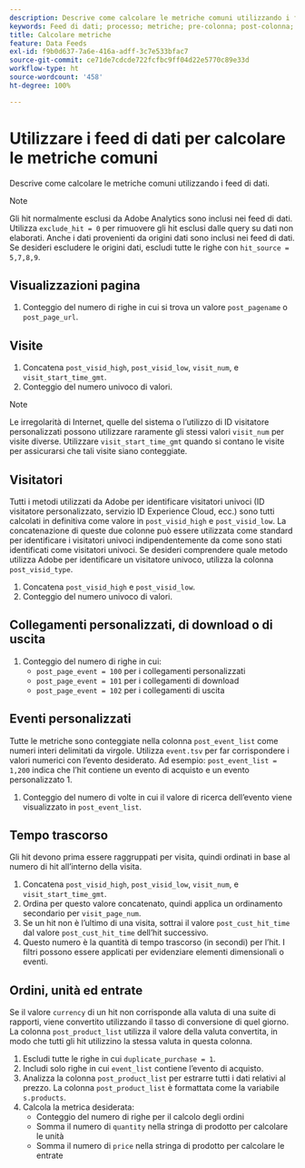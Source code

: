 ```yaml
---
description: Descrive come calcolare le metriche comuni utilizzando i feed di dati.
keywords: Feed di dati; processo; metriche; pre-colonna; post-colonna; bot; filtro data; stringa evento; comune; formule
title: Calcolare metriche
feature: Data Feeds
exl-id: f9b0d637-7a6e-416a-adff-3c7e533bfac7
source-git-commit: ce71de7cdcde722fcfbc9ff04d22e5770c89e33d
workflow-type: ht
source-wordcount: '458'
ht-degree: 100%

---
```


# Utilizzare i feed di dati per calcolare le metriche comuni

Descrive come calcolare le metriche comuni utilizzando i feed di dati.

>[!NOTE]
>
>Gli hit normalmente esclusi da Adobe Analytics sono inclusi nei feed di dati. Utilizza `exclude_hit = 0` per rimuovere gli hit esclusi dalle query su dati non elaborati. Anche i dati provenienti da origini dati sono inclusi nei feed di dati. Se desideri escludere le origini dati, escludi tutte le righe con `hit_source = 5,7,8,9`.

## Visualizzazioni pagina

1. Conteggio del numero di righe in cui si trova un valore `post_pagename` o `post_page_url`.

## Visite

1. Concatena `post_visid_high`, `post_visid_low`, `visit_num`, e `visit_start_time_gmt`.
1. Conteggio del numero univoco di valori.

>[!NOTE]
>
>Le irregolarità di Internet, quelle del sistema o l’utilizzo di ID visitatore personalizzati possono utilizzare raramente gli stessi valori `visit_num` per visite diverse. Utilizzare `visit_start_time_gmt` quando si contano le visite per assicurarsi che tali visite siano conteggiate.

## Visitatori

Tutti i metodi utilizzati da Adobe per identificare visitatori univoci (ID visitatore personalizzato, servizio ID Experience Cloud, ecc.) sono tutti calcolati in definitiva come valore in `post_visid_high` e `post_visid_low`. La concatenazione di queste due colonne può essere utilizzata come standard per identificare i visitatori univoci indipendentemente da come sono stati identificati come visitatori univoci. Se desideri comprendere quale metodo utilizza Adobe per identificare un visitatore univoco, utilizza la colonna `post_visid_type`.

1. Concatena `post_visid_high` e `post_visid_low`.
2. Conteggio del numero univoco di valori.

## Collegamenti personalizzati, di download o di uscita

1. Conteggio del numero di righe in cui:
   * `post_page_event = 100` per i collegamenti personalizzati
   * `post_page_event = 101` per i collegamenti di download
   * `post_page_event = 102` per i collegamenti di uscita

## Eventi personalizzati

Tutte le metriche sono conteggiate nella colonna `post_event_list` come numeri interi delimitati da virgole. Utilizza `event.tsv` per far corrispondere i valori numerici con l’evento desiderato. Ad esempio: `post_event_list = 1,200` indica che l’hit contiene un evento di acquisto e un evento personalizzato 1.

1. Conteggio del numero di volte in cui il valore di ricerca dell’evento viene visualizzato in `post_event_list`.

## Tempo trascorso

Gli hit devono prima essere raggruppati per visita, quindi ordinati in base al numero di hit all’interno della visita.

1. Concatena `post_visid_high`, `post_visid_low`, `visit_num`, e `visit_start_time_gmt`.
2. Ordina per questo valore concatenato, quindi applica un ordinamento secondario per `visit_page_num`.
3. Se un hit non è l’ultimo di una visita, sottrai il valore `post_cust_hit_time` dal valore `post_cust_hit_time` dell’hit successivo.
4. Questo numero è la quantità di tempo trascorso (in secondi) per l’hit. I filtri possono essere applicati per evidenziare elementi dimensionali o eventi.

## Ordini, unità ed entrate

Se il valore `currency` di un hit non corrisponde alla valuta di una suite di rapporti, viene convertito utilizzando il tasso di conversione di quel giorno. La colonna `post_product_list` utilizza il valore della valuta convertita, in modo che tutti gli hit utilizzino la stessa valuta in questa colonna.

1. Escludi tutte le righe in cui `duplicate_purchase = 1`.
2. Includi solo righe in cui `event_list` contiene l’evento di acquisto.
3. Analizza la colonna `post_product_list` per estrarre tutti i dati relativi al prezzo. La colonna `post_product_list` è formattata come la variabile `s.products`.
4. Calcola la metrica desiderata:
   * Conteggio del numero di righe per il calcolo degli ordini
   * Somma il numero di `quantity` nella stringa di prodotto per calcolare le unità
   * Somma il numero di `price` nella stringa di prodotto per calcolare le entrate
